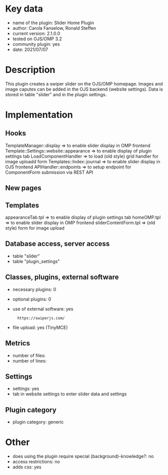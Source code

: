 Key data
============

- name of the plugin: Slider Home Plugin
- author: Carola Fanselow, Ronald Steffen
- current version: 2.1.0.0
- tested on OJS/OMP 3.2
- community plugin: yes
- date: 2021/07/07

Description
============

This plugin creates a swiper slider on the OJS/OMP homepage. Images and image caputes can be added in the OJS backend (website settings). Data is stored in table "slider" and in the plugin settings.
 
Implementation
================

Hooks
-----
TemplateManager::display => to enable slider display in OMP frontend
Template::Settings::website::appearance => to enable display of plugin settings tab
LoadComponentHandler => to load (old style) grid handler for image uploadd form
Templates::Index::journal => to enable slider display in OJS frontend
APIHandler::endpoints => to setup endpoint for ComponentForm submission via REST API

New pages
------

Templates
---------
appearanceTab.tpl => to enable display of plugin settings tab
homeOMP.tpl => to enable slider display in OMP frontend
sliderContentForm.tpl => (old style) form for image upload

Database access, server access
-----------------------------
- table "slider"
- table "plugin_settings"
 
Classes, plugins, external software
-----------------------
- necessary plugins: 0
- optional plugins: 0 
- use of external software: yes

		https://swiperjs.com/

- file upload: yes (TinyMCE)
 
Metrics
--------
- number of files: 
- number of lines: 

Settings
--------
- settings: yes
- tab in website settings to enter slider data and settings

Plugin category
----------
- plugin category: generic

Other
=============
- does using the plugin require special (background)-knowledge?: no
- access restrictions: no
- adds css: yes